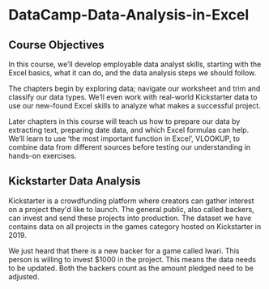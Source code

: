 # DataCamp-Data-Analysis-in-Excel

## Course Objectives

In this course, we’ll develop employable data analyst skills, starting with the Excel basics, what it can do, and the data analysis steps we should follow.

The chapters begin by exploring data; navigate our worksheet and trim and classify our data types. We’ll even work with real-world Kickstarter data to use our new-found Excel skills to analyze what makes a successful project.

Later chapters in this course will teach us how to prepare our data by extracting text, preparing date data, and which Excel formulas can help. We’ll learn to use ‘the most important function in Excel’, VLOOKUP, to combine data from different sources before testing our understanding in hands-on exercises.

## Kickstarter Data Analysis

Kickstarter is a crowdfunding platform where creators can gather interest on a project they'd like to launch. The general public, also called backers, can invest and send these projects into production. The dataset we have contains data on all projects in the games category hosted on Kickstarter in 2019.

We just heard that there is a new backer for a game called Iwari. This person is willing to invest $1000 in the project. This means the data needs to be updated. Both the backers count as the amount pledged need to be adjusted.
